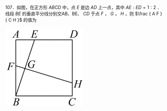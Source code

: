 107．如图，在正方形 $A B C D$ 中，点 $E$ 是边 $A D$ 上一点，其中 $A E : E D = 1 : 2$ ．线段 $B E$ 的垂直平分线分别交AB、BE、 $C D$ 于点 $F$ ， $G$ ， $H$ ，则 $\frac { A F } { C H }$ 的值为

![](<../../qs_image_DB/专题1-2_一文吃透相似三角形12个模型·共14类题型（解析版）/50b2f8068a78e607225ce72f7ceb83bb687c8c93b8b26b3b519437f9a369232f.jpg>)
